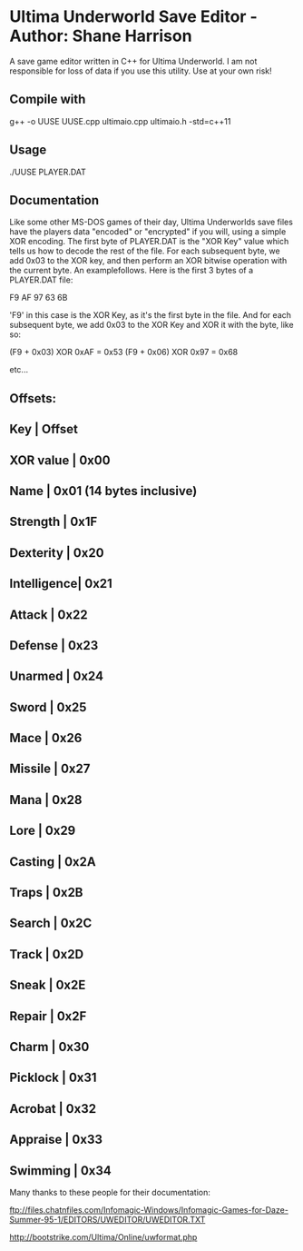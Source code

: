Ultima Underworld Save Editor - Author: Shane Harrison
==========================

A save game editor written in C++ for Ultima Underworld. I am not responsible for loss of data if you use this utility. Use at your own risk!

Compile with
-----
g++ -o UUSE UUSE.cpp ultimaio.cpp ultimaio.h -std=c++11



Usage
-----
./UUSE PLAYER.DAT


Documentation
-----
Like some other MS-DOS games of their day, Ultima Underworlds save files have the players data "encoded" or "encrypted" if you will, using a simple XOR encoding. The first byte of PLAYER.DAT is the "XOR Key" value which tells us how to decode the rest of the file. For each subsequent byte, we add 0x03 to the XOR key, and then perform an XOR bitwise operation with the current byte. An examplefollows. Here is the first 3 bytes of a PLAYER.DAT file:

F9 AF 97 63 6B

'F9' in this case is the XOR Key, as it's the first byte in the file. And for each subsequent byte, we add 0x03 to the XOR Key and XOR it with the byte, like so:

(F9 + 0x03) XOR 0xAF = 0x53
(F9 + 0x06) XOR 0x97 = 0x68

etc...


Offsets:       
-----

Key         |   Offset
-------------------------
XOR value   |  0x00
-------------------------
Name        |  0x01 (14 bytes inclusive)
-------------------------
Strength    |  0x1F
-------------------------
Dexterity   |  0x20
-------------------------
Intelligence|  0x21
-------------------------
Attack      |  0x22
-------------------------
Defense     |  0x23
-------------------------
Unarmed     |  0x24
-------------------------
Sword       |  0x25
-------------------------
Mace        |  0x26
-------------------------
Missile     |  0x27
-------------------------
Mana        |  0x28
-------------------------
Lore        |  0x29
-------------------------
Casting     |  0x2A
-------------------------
Traps       |  0x2B
-------------------------
Search      |  0x2C
-------------------------
Track       |  0x2D
-------------------------
Sneak       |  0x2E
-------------------------
Repair      |  0x2F
-------------------------
Charm       |  0x30
-------------------------
Picklock    |  0x31
-------------------------
Acrobat     |  0x32
-------------------------
Appraise    |  0x33
-------------------------
Swimming    |  0x34
-------------------------


Many thanks to these people for their documentation:

ftp://files.chatnfiles.com/Infomagic-Windows/Infomagic-Games-for-Daze-Summer-95-1/EDITORS/UWEDITOR/UWEDITOR.TXT

http://bootstrike.com/Ultima/Online/uwformat.php

